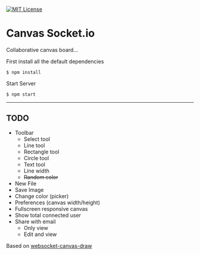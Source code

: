[![MIT License][license-image]][license-url]

# Canvas Socket.io

Collaborative canvas board...


First install all the default dependencies
```
$ npm install
```
Start Server
```
$ npm start
```
---

## TODO
* Toolbar
	* Select tool
	* Line tool
	* Rectangle tool
	* Circle tool
	* Text tool
	* Line width
	* ~~Random color~~
* New File
* Save Image
* Change color (picker)
* Preferences (canvas width/height)
* Fullscreen responsive canvas
* Show total connected user
* Share with email
	* Only view
	* Edit and view


Based on [websocket-canvas-draw](https://github.com/wesbos/websocket-canvas-draw)


[license-image]: http://img.shields.io/badge/license-MIT-blue.svg?style=flat
[license-url]: LICENSE
